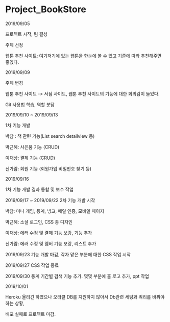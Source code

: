 # Project_BookStore



2019/09/05 

프로젝트 시작, 팀 결성 

주제 선정 

웹툰 추천 사이트: 여기저기에 있는 웹툰을 한눈에 볼 수 있고 기준에 따라 추천해주면 좋겠다.


2019/09/09

주제 변경  

웹툰 추천 사이트 -> 서점 사이트, 웹툰 추천 사이트의 기능에 대한 회의감이 들었다.

Git 사용법 학습, 역할 분담


2019/09/10
~
2019/09/13

1차 기능 개발 

박참 : 책 관련 기능(List search detailview 등)

박근혜: 사은품 기능 (CRUD) 

이재상: 결제 기능 (CRUD)

신가람: 회원 기능 (회원가입 비밀번호 찾기 등)


2019/09/16

1차 기능 개발 결과 통합 및 보수 작업


2019/09/17
~
2019/09/22
2차 기능 개발 시작

박참: 미니 게임, 통계, 빙고, 메일 인증, 모바일 페이지

박근혜: 소셜 로그인, CSS 총 디자인

이재상: 에러 수정 및 결제 기능 보강, 기능 추가

신가람: 에러 수정 및 멤버 기능 보강, 리스트 추가


2019/09/23 기능 개발 마감, 각자 맡은 부분에 대한 CSS 작업 시작

2019/09/27 CSS 작업 종료

2019/09/30 통계 기간별 검색 기능 추가. 몇몇 부분에 홈 로고 추가, ppt 작업

2019/10/01 

Heroku 올리긴 하였으나 오라클 DB를 지원하지 않아서 Db관련 세팅과 쿼리를 바꿔야하는 상황, 

배포 실패로 프로젝트 마감. 



